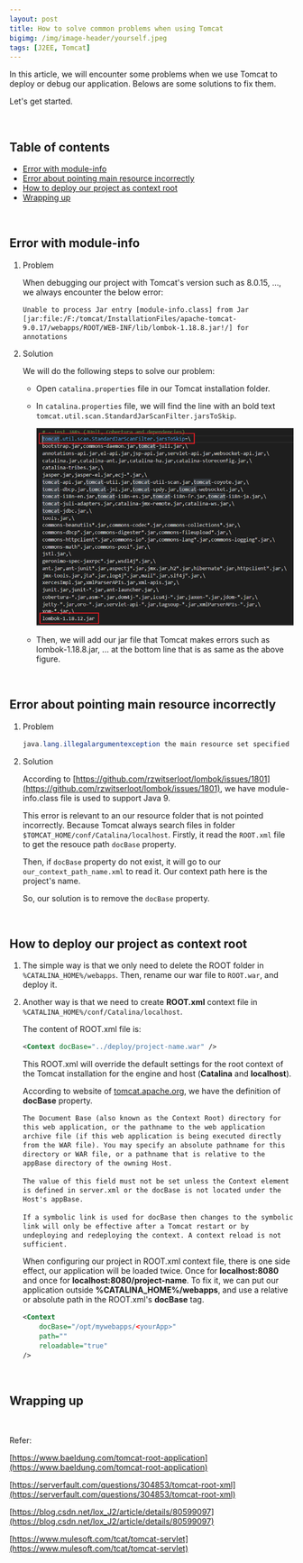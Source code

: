 ```yaml
---
layout: post
title: How to solve common problems when using Tomcat
bigimg: /img/image-header/yourself.jpeg
tags: [J2EE, Tomcat]
---
```


In this article, we will encounter some problems when we use Tomcat to deploy or debug our application. Belows are some solutions to fix them.

Let's get started.

<br>

## Table of contents
- [Error with module-info](#error-with-module-info)
- [Error about pointing main resource incorrectly](#error-about-pointing-main-resource-incorrectly)
- [How to deploy our project as context root](#how-to-deploy-our-project-as-context-root)
- [Wrapping up](#wrapping-up)


<br>

## Error with module-info

1. Problem

    When debugging our project with Tomcat's version such as 8.0.15, ..., we always encounter the below error:

    ```
    Unable to process Jar entry [module-info.class] from Jar [jar:file:/F:/tomcat/InstallationFiles/apache-tomcat-9.0.17/webapps/ROOT/WEB-INF/lib/lombok-1.18.8.jar!/] for annotations
    ```

2. Solution

    We will do the following steps to solve our problem:
    - Open ```catalina.properties``` file in our Tomcat installation folder.

    - In ```catalina.properties``` file, we will find the line with an bold text ```tomcat.util.scan.StandardJarScanFilter.jarsToSkip```.

        ![](../img/tomcat/fixed-problems/module-info-jar-file.png)

    - Then, we will add our jar file that Tomcat makes errors such as lombok-1.18.8.jar, ... at the bottom line that is as same as the above figure.

<br>

## Error about pointing main resource incorrectly

1. Problem

    ```java
    java.lang.illegalargumentexception the main resource set specified [...] is not valid in Tomcat
    ```

2. Solution

    According to [https://github.com/rzwitserloot/lombok/issues/1801](https://github.com/rzwitserloot/lombok/issues/1801), we have module-info.class file is used to support Java 9.

    This error is relevant to an our resource folder that is not pointed incorrectly. Because Tomcat always search files in folder ```$TOMCAT_HOME/conf/Catalina/localhost```. Firstly, it read the ```ROOT.xml``` file to get the resouce path ```docBase``` property.

    Then, if ```docBase``` property do not exist, it will go to our ```our_context_path_name.xml``` to read it. Our context path here is the project's name.

    So, our solution is to remove the ```docBase``` property.


<br>

## How to deploy our project as context root

1. The simple way is that we only need to delete the ROOT folder in ```%CATALINA_HOME%/webapps```. Then, rename our war file to ```ROOT.war```, and deploy it.

2. Another way is that we need to create **ROOT.xml** context file in ```%CATALINA_HOME%/conf/Catalina/localhost```.

    The content of ROOT.xml file is:

    ```xml
    <Context docBase="../deploy/project-name.war" />
    ```

    This ROOT.xml will override the default settings for the root context of the Tomcat installation for the engine and host (**Catalina** and **localhost**).

    According to website of [tomcat.apache.org](https://tomcat.apache.org/tomcat-8.0-doc/config/context.html), we have the definition of **docBase** property.

    ```
    The Document Base (also known as the Context Root) directory for this web application, or the pathname to the web application archive file (if this web application is being executed directly from the WAR file). You may specify an absolute pathname for this directory or WAR file, or a pathname that is relative to the appBase directory of the owning Host.

    The value of this field must not be set unless the Context element is defined in server.xml or the docBase is not located under the Host's appBase.

    If a symbolic link is used for docBase then changes to the symbolic link will only be effective after a Tomcat restart or by undeploying and redeploying the context. A context reload is not sufficient.
    ```

    When configuring our project in ROOT.xml context file, there is one side effect, our application will be loaded twice. Once for **localhost:8080** and once for **localhost:8080/project-name**. To fix it, we can put our application outside **%CATALINA_HOME%/webapps**, and use a relative or absolute path in the ROOT.xml's **docBase** tag. 

    ```xml
    <Context 
        docBase="/opt/mywebapps/<yourApp>" 
        path="" 
        reloadable="true" 
    />
    ```

<br>

## Wrapping up




<br>

Refer:

[https://www.baeldung.com/tomcat-root-application](https://www.baeldung.com/tomcat-root-application)

[https://serverfault.com/questions/304853/tomcat-root-xml](https://serverfault.com/questions/304853/tomcat-root-xml)

[https://blog.csdn.net/lox_J2/article/details/80599097](https://blog.csdn.net/lox_J2/article/details/80599097)

[https://www.mulesoft.com/tcat/tomcat-servlet](https://www.mulesoft.com/tcat/tomcat-servlet)